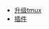 
* [升级tmux](https://blog.csdn.net/gneveek/article/details/82803909)
* [插件](http://koyo922.github.io/2016/02/21/tmux/)

